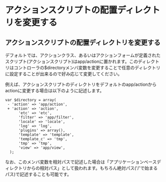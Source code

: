 # アクションスクリプトの配置ディレクトリを変更する

## アクションスクリプトの配置ディレクトリを変更する [](ethna-document-dev_guide-action-dir.html#z6cf629d "z6cf629d")

デフォルトでは、アクションクラス、あるいはアクションフォームが定義されたスクリプト(アクションスクリプト)はapp/actionに置かれます。このディレクトリはコントローラの$directoryメンバ変数を変更することで任意のディレクトリに設定することが出来るので好み応じて変更してください。

例えば、アクションスクリプトのディレクトリをデフォルトのapp/actionからactionに変更する場合は以下のように記述します。

    var $directory = array(
     - 'action' => 'app/action',
     + 'action' => 'action',
          'etc' => 'etc',
          'filter' => 'app/filter',
          'locale' => 'locale',
          'log' => 'log',
          'plugins' => array(),
          'template' => 'template',
          'template_c' => 'tmp',
          'tmp' => 'tmp',
          'view' => 'app/view',
      );

なお、このメンバ変数を相対パスで記述した場合は「アプリケーションベースディレクトリからの相対パス」として扱われます。もちろん絶対パス('/'で始まるパス)で記述することも可能です。

